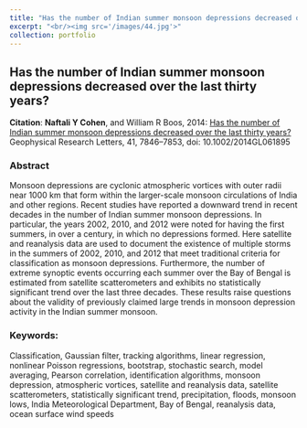 ```yaml
---
title: "Has the number of Indian summer monsoon depressions decreased over the last thirty years?"
excerpt: "<br/><img src='/images/44.jpg'>"
collection: portfolio
---
```



## Has the number of Indian summer monsoon depressions decreased over the last thirty years?

**Citation**: **Naftali Y Cohen**, and William R Boos, 2014: [Has the number of Indian summer monsoon depressions decreased over the last thirty years?](https://agupubs.onlinelibrary.wiley.com/doi/abs/10.1002/2014GL061895) Geophysical Research Letters, 41, 7846–7853, doi: 10.1002/2014GL061895

### Abstract

Monsoon depressions are cyclonic atmospheric vortices with outer radii near 1000 km that form within the larger-scale monsoon circulations of India and other regions. Recent studies have reported a downward trend in recent decades in the number of Indian summer monsoon depressions. In particular, the years 2002, 2010, and 2012 were noted for having the first summers, in over a century, in which no depressions formed. Here satellite and reanalysis data are used to document the existence of multiple storms in the summers of 2002, 2010, and 2012 that meet traditional criteria for classification as monsoon depressions. Furthermore, the number of extreme synoptic events occurring each summer over the Bay of Bengal is estimated from satellite scatterometers and exhibits no statistically significant trend over the last three decades. These results raise questions about the validity of previously claimed large trends in monsoon depression activity in the Indian summer monsoon.


### Keywords:

Classification, Gaussian filter, tracking algorithms, linear regression, nonlinear Poisson regressions, bootstrap, stochastic search, model averaging, Pearson correlation, identification algorithms, monsoon depression, atmospheric vortices, satellite and reanalysis data, satellite scatterometers, statistically significant trend, precipitation, floods, monsoon lows, India Meteorological Department, Bay of Bengal, reanalysis data, ocean surface wind speeds
